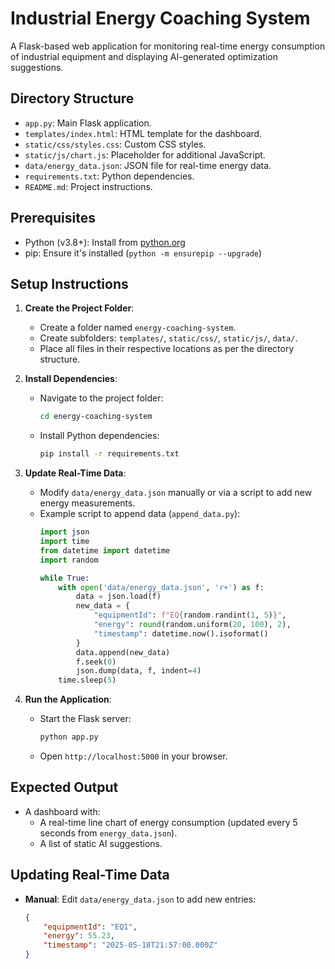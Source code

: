 # Industrial Energy Coaching System

A Flask-based web application for monitoring real-time energy consumption of industrial equipment and displaying AI-generated optimization suggestions.

## Directory Structure
- `app.py`: Main Flask application.
- `templates/index.html`: HTML template for the dashboard.
- `static/css/styles.css`: Custom CSS styles.
- `static/js/chart.js`: Placeholder for additional JavaScript.
- `data/energy_data.json`: JSON file for real-time energy data.
- `requirements.txt`: Python dependencies.
- `README.md`: Project instructions.

## Prerequisites
- Python (v3.8+): Install from [python.org](https://www.python.org)
- pip: Ensure it's installed (`python -m ensurepip --upgrade`)

## Setup Instructions
1. **Create the Project Folder**:
   - Create a folder named `energy-coaching-system`.
   - Create subfolders: `templates/`, `static/css/`, `static/js/`, `data/`.
   - Place all files in their respective locations as per the directory structure.

2. **Install Dependencies**:
   - Navigate to the project folder:
     ```bash
     cd energy-coaching-system
     ```
   - Install Python dependencies:
     ```bash
     pip install -r requirements.txt
     ```

3. **Update Real-Time Data**:
   - Modify `data/energy_data.json` manually or via a script to add new energy measurements.
   - Example script to append data (`append_data.py`):
     ```python
     import json
     import time
     from datetime import datetime
     import random

     while True:
         with open('data/energy_data.json', 'r+') as f:
             data = json.load(f)
             new_data = {
                 "equipmentId": f"EQ{random.randint(1, 5)}",
                 "energy": round(random.uniform(20, 100), 2),
                 "timestamp": datetime.now().isoformat()
             }
             data.append(new_data)
             f.seek(0)
             json.dump(data, f, indent=4)
         time.sleep(5)
     ```

4. **Run the Application**:
   - Start the Flask server:
     ```bash
     python app.py
     ```
   - Open `http://localhost:5000` in your browser.

## Expected Output
- A dashboard with:
  - A real-time line chart of energy consumption (updated every 5 seconds from `energy_data.json`).
  - A list of static AI suggestions.

## Updating Real-Time Data
- **Manual**: Edit `data/energy_data.json` to add new entries:
  ```json
  {
      "equipmentId": "EQ1",
      "energy": 55.23,
      "timestamp": "2025-05-18T21:57:00.000Z"
  }
